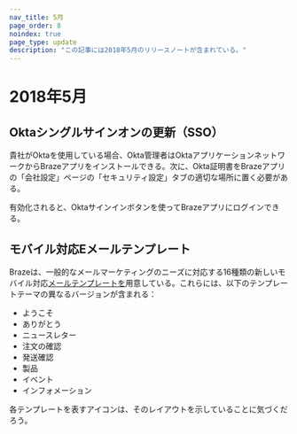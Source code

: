 ```yaml
---
nav_title: 5月
page_order: 8
noindex: true
page_type: update
description: "この記事には2018年5月のリリースノートが含まれている。"
---
```

# 2018年5月

## Oktaシングルサインオンの更新（SSO）

貴社がOktaを使用している場合、Okta管理者はOktaアプリケーションネットワークからBrazeアプリをインストールできる。次に、Okta証明書をBrazeアプリの「会社設定」ページの「セキュリティ設定」タブの適切な場所に置く必要がある。

有効化されると、Oktaサインインボタンを使ってBrazeアプリにログインできる。

## モバイル対応Eメールテンプレート

Brazeは、一般的なメールマーケティングのニーズに対応する16種類の新しいモバイル対応[メールテンプレートを][97]用意している。これらには、以下のテンプレートテーマの異なるバージョンが含まれる：

- ようこそ
- ありがとう
- ニュースレター
- 注文の確認
- 発送確認
- 製品
- イベント
- インフォメーション

各テンプレートを表すアイコンは、そのレイアウトを示していることに気づくだろう。


[97]: {{site.baseurl}}/user_guide/message_building_by_channel/email/creating_an_email_template/#step-2-create-or-choose-a-template
